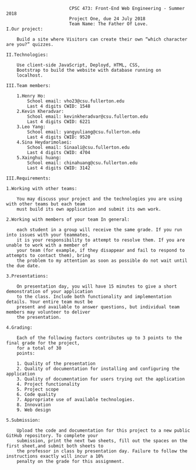
                            CPSC 473: Front-End Web Engineering - Summer 2018
                            Project One, due 24 July 2018
                            Team Name: The Father Of Love.
    I.Our project:

        Build a site where Visitors can create their own “which character are you?” quizzes.

    II.Technologies: 

        Use client-side JavaScript, Deployd, HTML, CSS,
        Bootstrap to build the website with database running on 
        localhost.

    III.Team members:

        1.Henry Ho:
            School email: vho23@csu.fullerton.edu
            Last 4 digits CWID: 1548
        2.Kevin Kheradvar:
            School email: kevinkheradvar@csu.fullerton.edu
            Last 4 digits CWID: 6221
        3.Leo Yang:
            School email: yangyuliang@csu.fullerton.edu
            Last 4 digits CWID: 9520
        4.Sina Heydarimolaei:
            School email: Sinaali@csu.fullerton.edu
            Last 4 digits CWID: 4704
        5.Xainghui huang:
            School email: chinahuang@csu.fullerton.edu
            Last 4 digits CWID: 3142

    III.Requirements:
    
    1.Working with other teams:

        You may discuss your project and the technologies you are using with other teams but each team 
        must build its own application and submit its own work.

    2.Working with members of your team In general: 

        each student in a group will receive the same grade. If you run into issues with your teammates,
        it is your responsibility to attempt to resolve them. If you are unable to work with a member of 
        your team (for example, if they disappear and fail to respond to attempts to contact them), bring 
        the problem to my attention as soon as possible do not wait until the due date.

    3.Presentations:

        On presentation day, you will have 15 minutes to give a short demonstration of your application
        to the class. Include both functionality and implementation details. Your entire team must be 
        present and available to answer questions, but individual team members may volunteer to deliver 
        the presentation.

    4.Grading:

        Each of the following factors contributes up to 3 points to the final grade for the project,
        for a total of 30
        points:

        1. Quality of the presentation
        2. Quality of documentation for installing and configuring the application
        3. Quality of documentation for users trying out the application
        4. Project functionality
        5. Project scope
        6. Code quality
        7. Appropriate use of available technologies.
        8. Innovation
        9. Web design

    5.Submission:

        Upload the code and documentation for this project to a new public GitHub repository. To complete your
        submission, print the next two sheets, fill out the spaces on the first sheet,and submit both sheets to 
        the professor in class by presentation day. Failure to follow the instructions exactly will incur a 10% 
        penalty on the grade for this assignment.
